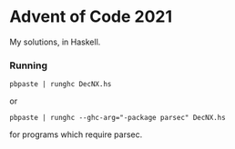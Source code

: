 # Advent of Code 2021

My solutions, in Haskell.

### Running

```pbpaste | runghc DecNX.hs```

or 

```pbpaste | runghc --ghc-arg="-package parsec" DecNX.hs```

for programs which require parsec.

